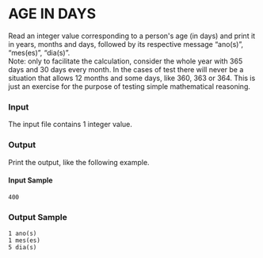 # AGE IN DAYS
Read an integer value corresponding to a person's age (in days) and print it in years, months and days, followed by its respective message “ano(s)”, “mes(es)”, “dia(s)”.  
Note: only to facilitate the calculation, consider the whole year with 365 days and 30 days every month. In the cases of test there will never be a situation that allows 12 months and some days, like 360, 363 or 364. This is just an exercise for the purpose of testing simple mathematical reasoning.
### Input
The input file contains 1 integer value.
### Output
Print the output, like the following example.
#### Input Sample
    400
### Output Sample
    1 ano(s)  
    1 mes(es)  
    5 dia(s)